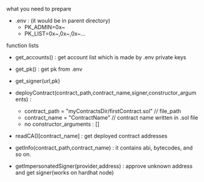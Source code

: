 
what you need to prepare
- .env : (it would be in parent directory)
    - PK_ADMIN=0x~
    - PK_LIST=0x~,0x~,0x~...

function lists

- get_accounts() : get account list which is made by .env private keys

- get_pk() : get pk from .env

- get_signer(url,pk)

- deployContract(contract_path,contract_name,signer,constructor_arguments)
: 
    - contract_path = "myContractsDir/firstContract.sol" // file_path
    - contract_name = "ContractName" // contract name written in .sol file
    - no constructor_arguments : []

- readCA()[contract_name] : get deployed contract addresses

- getInfo(contract_path,contract_name) : it contains abi, bytecodes, and so on.

- getImpersonatedSigner(provider,address) : approve unknown address and get signer(works on hardhat node)



